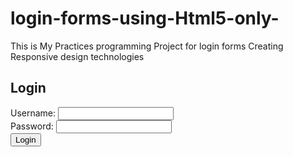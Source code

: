 # login-forms-using-Html5-only-
This is My Practices  programming Project for login forms Creating Responsive design technologies 
<!DOCTYPE html>
<html>
<head>
    <title>Login Form</title>
    <link rel="stylesheet" type="text/css" href="styles.css">
</head>
<body>
    <div class="login-container">
        <h2>Login</h2>
        <form action="process-login.php" method="post">
            <div class="form-group">
                <label for="username">Username:</label>
                <input type="text" id="username" name="username" required>
            </div>
            <div class="form-group">
                <label for="password">Password:</label>
                <input type="password" id="password" name="password" required>
            </div>
            <button type="submit">Login</button>
        </form>
    </div>
</body>
</html>
